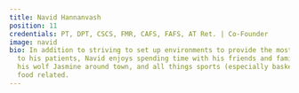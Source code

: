 ```yaml
---
title: Navid Hannanvash
position: 11
credentials: PT, DPT, CSCS, FMR, CAFS, FAFS, AT Ret. | Co-Founder
image: navid
bio: In addition to striving to set up environments to provide the most quality care
  to his patients, Navid enjoys spending time with his friends and family, walking
  his wolf Jasmine around town, and all things sports (especially basketball) and
  food related.
---
```


